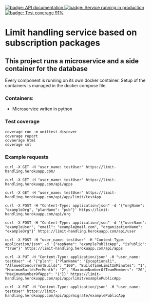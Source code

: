 <p align="left">
  <a href="https://limit-handling.herokuapp.com/doc">
    <img alt="badge: API documentation" src="https://img.shields.io/badge/API-documentation-brightgreen" />
  </a>
  <a href="https://limit-handling.herokuapp.com/">
    <img alt="badge: Service running in production" src="https://img.shields.io/badge/PROD-service-orange" />
  </a>
  <a href="https://kmattv1.github.io/LimitHandling/">
    <img alt="badge: Test coverage 91%" src="https://img.shields.io/badge/Test%20coverage-91%25-blue" />
  </a>
</p>

# Limit handling service based on subscription packages

## This project runs a microservice and a side container for the database
Every component is running on its own docker container.
Setup of the containers is managed in the docker compose file.

### Containers:
* Microservice writen in python

### Test coverage

```shell script
coverage run -m unittest discover
coverage report
covaerage html
coverage xml
```

### Example requests

```shell script
curl -X GET -H "user_name: testUser" https://limit-handling.herokuapp.com/

curl -X GET -H "user_name: testUser" https://limit-handling.herokuapp.com/api/apps

curl -X GET -H "user_name: testUser" https://limit-handling.herokuapp.com/api/app/limit/testApp

curl -X POST -H "Content-Type: application/json" -d '{"orgName": "exampleOrg", "planName": "pub"}' https://limit-handling.herokuapp.com/api/org

curl -X POST -H "Content-Type: application/json" -d '{"userName": "exampleUser", "email": "example@mail.com", "organizationName": "exampleOrg"}' https://limit-handling.herokuapp.com/api/user

curl -X POST -H "user_name: testUser" -H "Content-Type: application/json" -d '{"appName": "examplePublicApp", "isPublic": "true"}' https://limit-handling.herokuapp.com/api/apps

curl -X PUT -H "Content-Type: application/json" -H "user_name: testUser" -d '{"plan": {"PlanName": "Exceptional1", "AllowedConcurrentBuilds": "100", "BuildTimeLimitInMinutes": "1", "MaximumBuildsPerMonth": "2", "MaximumNumberOfTeamMembers": "20", "MaximumNumberOfApps": "1"}}' https://limit-handling.herokuapp.com/api/app/limit/examplePublicApp

curl -X PUT -H "Content-Type: application/json" -H "user_name: testUser" https://limit-handling.herokuapp.com/api/app/migrate/examplePublicApp
```
